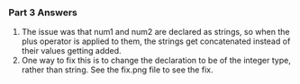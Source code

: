 ### Part 3 Answers

1. The issue was that num1 and num2 are declared as strings, so when the plus operator is applied to them, the strings get concatenated instead of their values getting added. 
2. One way to fix this is to change the declaration to be of the integer type, rather than string. See the fix.png file to see the fix. 